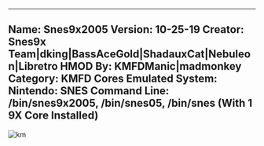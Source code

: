 -----------------------
Name: Snes9x2005
Version: 10-25-19
Creator: Snes9x Team|dking|BassAceGold|ShadauxCat|Nebuleon|Libretro
HMOD By: KMFDManic|madmonkey
Category: KMFD Cores
Emulated System: Nintendo: SNES
Command Line: /bin/snes9x2005, /bin/snes05, /bin/snes (With 1 9X Core Installed)
-----------------------
![km](https://i.imgur.com/o3VTRRA.png)
